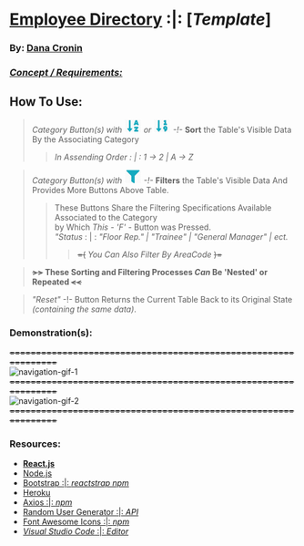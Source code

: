 # [**Employee Directory**](https://decronin-employeedirectory.herokuapp.com/) :|: [*Template*]
### By: [**Dana Cronin**](decronin.github.io)

### [_Concept / Requirements:_](https://github.com/UCF-Coding-Boot-Camp/UCF-LKM-FSF-PT-08-2019-U-C/tree/master/new_curriculum/19-React/02-Homework)

## **How To Use:**
> _Category Button(s) with ![a-z](./public/a-z-icon.png) or ![1-9](./public/1-9-icon.png) -!-_ **Sort** the Table's Visible Data By the Associating Category 
> >_In Assending Order : | : 1 -> 2 | A -> Z_

> _Category Button(s) with ![filter-icon](./public/filter-icon.png) -!-_ **Filters** the Table's Visible Data And Provides More Buttons Above Table.
> > These Buttons Share the Filtering Specifications Available Associated to the Category <br/>
> > by Which _This - 'F'_ - Button was Pressed. <br/>
> > _"Status_ : | : _"Floor Rep." | "Trainee" | "General Manager" | ect._ <br/>
> > > ~~=(~~ _You Can Also Filter By AreaCode_ ~~)=~~

>  **~~>>~~ These Sorting and Filtering Processes _Can_ Be 'Nested' or Repeated ~~<<~~** 

> _"Reset"_ -!- Button Returns the Current Table Back to its Original State _(containing the same data)_.

### Demonstration(s):
~~===============================================================~~<br>
![navigation-gif-1](./public/nav-gif-1.gif)
<br>~~===============================================================~~<br>
![navigation-gif-2](./public/nav-gif-2.gif)
<br>~~===============================================================~~

### Resources:
- [**React.js**](https://reactjs.org/)
- [Node.js](https://nodejs.org/en/)
- [Bootstrap :|: _reactstrap npm_](https://reactstrap.github.io/)
- [Heroku](https://www.heroku.com/home)
- [Axios :|: _npm_](https://www.npmjs.com/package/axios)
- [Random User Generator :|: _API_](https://randomuser.me/)
- [Font Awesome Icons :|: _npm_](https://www.npmjs.com/package/@fortawesome/react-fontawesome)
- [_Visual Studio Code_ :|: _Editor_](https://code.visualstudio.com/)